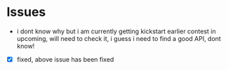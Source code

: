 # Issues

- i dont know why but i am currently getting kickstart earlier contest in upcoming, will need to check it, i guess i need to find a good API, dont know!
- [x] fixed, above issue has been fixed
